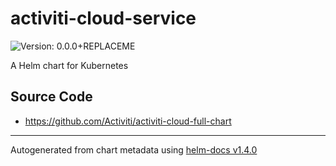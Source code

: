 # activiti-cloud-service

![Version: 0.0.0+REPLACEME](https://img.shields.io/badge/Version-0.0.0+REPLACEME-informational?style=flat-square)

A Helm chart for Kubernetes

## Source Code

* <https://github.com/Activiti/activiti-cloud-full-chart>

----------------------------------------------
Autogenerated from chart metadata using [helm-docs v1.4.0](https://github.com/norwoodj/helm-docs/releases/v1.4.0)
